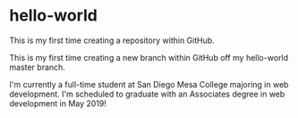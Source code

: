 # hello-world
This is my first time creating a repository within GitHub.

This is my first time creating a new branch within GitHub off my hello-world master branch.

I'm currently a full-time student at San Diego Mesa College majoring in web development.  I'm scheduled to graduate with an Associates degree in web development in May 2019!
